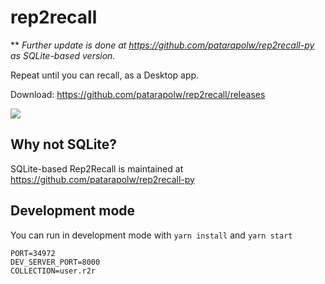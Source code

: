 # rep2recall

** _Further update is done at <https://github.com/patarapolw/rep2recall-py> as SQLite-based version._

Repeat until you can recall, as a Desktop app.

Download: <https://github.com/patarapolw/rep2recall/releases>

![](http://g.recordit.co/6qMffliqFv.gif)

## Why not SQLite?

SQLite-based Rep2Recall is maintained at <https://github.com/patarapolw/rep2recall-py>

## Development mode

You can run in development mode with `yarn install` and `yarn start`

```
PORT=34972
DEV_SERVER_PORT=8000
COLLECTION=user.r2r
```
